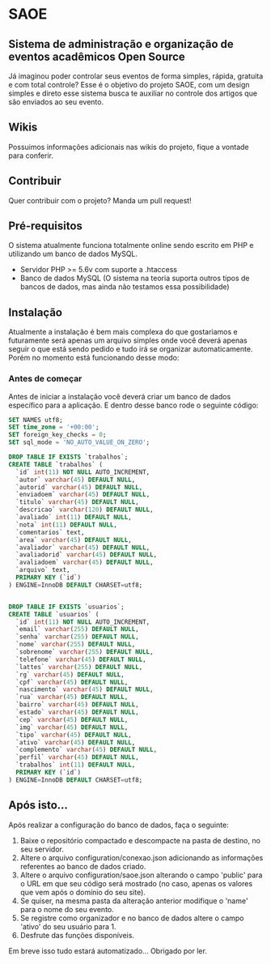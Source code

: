 # SAOE
## Sistema de administração e organização de eventos acadêmicos Open Source
Já imaginou poder controlar seus eventos de forma simples, rápida, gratuita e com total controle? Esse é o objetivo do projeto SAOE, com um design simples e direto esse sistema busca te auxiliar no controle dos artigos que são enviados ao seu evento.

## Wikis
Possuimos informações adicionais nas wikis do projeto, fique a vontade para conferir.

## Contribuir
Quer contribuir com o projeto? Manda um pull request!

## Pré-requisitos
O sistema atualmente funciona totalmente online sendo escrito em PHP e utilizando um banco de dados MySQL.
- Servidor PHP >= 5.6v com suporte a .htaccess
- Banco de dados MySQL (O sistema na teoria suporta outros tipos de bancos de dados, mas ainda não testamos essa possibilidade)

## Instalação
Atualmente a instalação é bem mais complexa do que gostariamos e futuramente será apenas um arquivo simples onde você deverá apenas seguir o que está sendo pedido e tudo irá se organizar automaticamente.
Porém no momento está funcionando desse modo:

### Antes de começar
Antes de iniciar a instalação você deverá criar um banco de dados específico para a aplicação.
E dentro desse banco rode o seguinte código:

```sql
SET NAMES utf8;
SET time_zone = '+00:00';
SET foreign_key_checks = 0;
SET sql_mode = 'NO_AUTO_VALUE_ON_ZERO';

DROP TABLE IF EXISTS `trabalhos`;
CREATE TABLE `trabalhos` (
  `id` int(11) NOT NULL AUTO_INCREMENT,
  `autor` varchar(45) DEFAULT NULL,
  `autorid` varchar(45) DEFAULT NULL,
  `enviadoem` varchar(45) DEFAULT NULL,
  `titulo` varchar(45) DEFAULT NULL,
  `descricao` varchar(120) DEFAULT NULL,
  `avaliado` int(11) DEFAULT NULL,
  `nota` int(11) DEFAULT NULL,
  `comentarios` text,
  `area` varchar(45) DEFAULT NULL,
  `avaliador` varchar(45) DEFAULT NULL,
  `avaliadorid` varchar(45) DEFAULT NULL,
  `avaliadoem` varchar(45) DEFAULT NULL,
  `arquivo` text,
  PRIMARY KEY (`id`)
) ENGINE=InnoDB DEFAULT CHARSET=utf8;


DROP TABLE IF EXISTS `usuarios`;
CREATE TABLE `usuarios` (
  `id` int(11) NOT NULL AUTO_INCREMENT,
  `email` varchar(255) DEFAULT NULL,
  `senha` varchar(255) DEFAULT NULL,
  `nome` varchar(255) DEFAULT NULL,
  `sobrenome` varchar(255) DEFAULT NULL,
  `telefone` varchar(45) DEFAULT NULL,
  `lattes` varchar(255) DEFAULT NULL,
  `rg` varchar(45) DEFAULT NULL,
  `cpf` varchar(45) DEFAULT NULL,
  `nascimento` varchar(45) DEFAULT NULL,
  `rua` varchar(45) DEFAULT NULL,
  `bairro` varchar(45) DEFAULT NULL,
  `estado` varchar(45) DEFAULT NULL,
  `cep` varchar(45) DEFAULT NULL,
  `img` varchar(45) DEFAULT NULL,
  `tipo` varchar(45) DEFAULT NULL,
  `ativo` varchar(45) DEFAULT NULL,
  `complemento` varchar(45) DEFAULT NULL,
  `perfil` varchar(45) DEFAULT NULL,
  `trabalhos` int(11) DEFAULT NULL,
  PRIMARY KEY (`id`)
) ENGINE=InnoDB DEFAULT CHARSET=utf8;
```
## Após isto...
Após realizar a configuração do banco de dados, faça o seguinte:
1. Baixe o repositório compactado e descompacte na pasta de destino, no seu servidor. 
2. Altere o arquivo configuration/conexao.json adicionando as informações referentes ao banco de dados criado.
3. Altere o arquivo configuration/saoe.json alterando o campo 'public' para o URL em que seu código será mostrado (no caso, apenas os valores que vem após o domínio do seu site).
4. Se quiser, na mesma pasta da alteração anterior modifique o 'name' para o nome do seu evento.
5. Se registre como organizador e no banco de dados altere o campo 'ativo' do seu usuário para 1.
6. Desfrute das funções disponíveis.

Em breve isso tudo estará automatizado...
Obrigado por ler.
